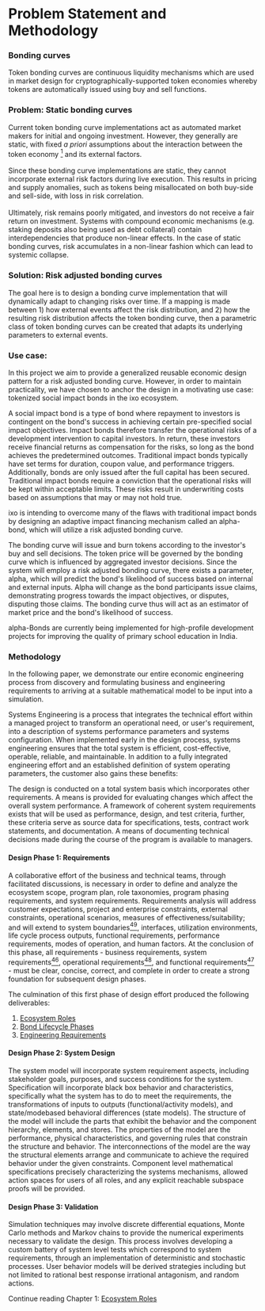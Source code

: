 # Problem Statement and Methodology

### Bonding curves
Token bonding curves are continuous liquidity mechanisms which are used in market design for cryptographically-supported token economies whereby tokens are automatically issued using buy and sell functions. 

### Problem: Static bonding curves
Current token bonding curve implementations act as automated market makers for initial and ongoing investment. However, they generally are static, with fixed *a priori* assumptions about the interaction between the token economy <a href="https://github.com/BlockScience/InterchainFoundation/blob/shruti-definitions/Paper/glossary.md#note1ref" id="note1ref"><sup>1</sup></a> and its external factors. 
<br/><br/> 
Since these bonding curve implementations are static, they cannot incorporate external risk factors during live execution. This results in pricing and supply anomalies, such as tokens being misallocated on both buy-side and sell-side, with loss in risk correlation. 
<br/><br/> 
Ultimately, risk remains poorly mitigated, and investors do not receive a fair return on investment.
Systems with compound economic mechanisms (e.g. staking deposits also being used as debt collateral) contain interdependencies that produce non-linear effects. In the case of static bonding curves, risk accumulates in a non-linear fashion which can lead to systemic collapse.

### Solution: Risk adjusted bonding curves 
The goal here is to design a bonding curve implementation that will dynamically adapt to changing risks over time. If a mapping is made between 1) how external events affect the risk distribution, and 2) how the resulting risk distribution affects the token bonding curve, then a parametric class of token bonding curves can be created that adapts its underlying parameters to external events.

### Use case:
In this project we aim to provide a generalized reusable economic design pattern for a risk adjusted bonding curve. However, in order to maintain practicality, we have chosen to anchor the design in a motivating use case: tokenized social impact bonds in the ixo ecosystem. 

A social impact bond is a type of bond where repayment to investors is contingent on the bond's success in achieving certain pre-specified social impact objectives. Impact bonds therefore transfer the operational risks of a development intervention to capital investors. In return, these investors receive financial returns as compensation for the risks, so long as the bond achieves the predetermined outcomes. Traditional impact bonds typically have set terms for duration, coupon value, and performance triggers. Additionally, bonds are only issued after the full capital has been secured. Traditional impact bonds require a conviction that the operational risks will be kept within acceptable limits. These risks result in underwriting costs based on assumptions that may or may not hold true.

ixo is intending to overcome many of the flaws with traditional impact bonds by designing an adaptive impact financing mechanism called an alpha-bond, which will utilize a risk adjusted bonding curve. 

The bonding curve will issue and burn tokens according to the investor's buy and sell decisions. The token price will be governed by the bonding curve which is influenced by aggregated investor decisions. Since the system will employ a risk adjusted bonding curve, there exists a parameter, alpha, which will predict the bond's likelihood of success based on internal and external inputs. Alpha will change as the bond participants issue claims, demonstrating progress towards the impact objectives, or disputes, disputing those claims. The bonding curve thus will act as an estimator of market price and the bond's likelihood of success.

alpha-Bonds are currently being implemented for high-profile development projects for improving the quality of primary school education in India. 

### Methodology
In the following paper, we demonstrate our entire economic engineering process from discovery and formulating business and engineering requirements to arriving at a suitable mathematical model to be input into a simulation. 

Systems Engineering is a process that integrates the technical effort within a managed project to transform an operational need, or user's requirement, into a description of systems performance parameters and systems configuration. When implemented early in the design process, systems engineering ensures that the total system is efficient, cost-effective, operable, reliable, and maintainable. In addition to a fully integrated engineering effort and an established definition of system operating parameters, the customer also gains these benefits:

The design is conducted on a total system basis which incorporates other requirements.
A means is provided for evaluating changes which affect the overall system performance.
A framework of coherent system requirements exists that will be used as performance, design, and test criteria, further, these criteria serve as source data for specifications, tests, contract work statements, and documentation.
A means of documenting technical decisions made during the course of the program is available to managers.

#### Design Phase 1: Requirements
A collaborative effort of the business and technical teams, through facilitated discussions, is necessary in order to define and analyze the ecosystem scope, program plan, role taxonomies, program phasing requirements, and system requirements. Requirements analysis will address customer expectations, project and enterprise constraints, external constraints, operational scenarios, measures of effectiveness/suitability; and will extend to system boundaries<a href="glossary.md#note49" id="note49ref"><sup>49</sup></a>, interfaces, utilization environments, life cycle process outputs, functional requirements, performance requirements, modes of operation, and human factors. At the conclusion of this phase, all requirements - business requirements, system requirements<a href="glossary.md#note46" id="note46ref"><sup>46</sup></a>, operational requirements<a href="glossary.md#note48" id="note48ref"><sup>48</sup></a>, and functional requirements<a href="glossary.md#note47" id="note47ref"><sup>47</sup></a> - must be clear, concise, correct, and complete in order to create a strong foundation for subsequent design phases. 

The culmination of this first phase of design effort produced the following deliverables:
1. [Ecosystem Roles](1_EcosystemRoles.md)
1. [Bond Lifecycle Phases](2_BondLifecyclePhases.md)
1. [Engineering Requirements](3_EngineeringRequirements.md)

#### Design Phase 2: System Design
The system model will incorporate system requirement aspects, including stakeholder goals, purposes, and success conditions for the system. Specification will incorporate black box behavior and characteristics, specifically what the system has to do to meet the requirements, the transformations of inputs to outputs (functional/activity models), and state/mode­based behavioral differences (state models). The structure of the model will include the parts that exhibit the behavior and the component hierarchy, elements, and stores. The properties of the model are the performance, physical characteristics, and governing rules that constrain the structure and behavior. The interconnections of the model are the way the structural elements arrange and communicate to achieve the required behavior under the given constraints. Component level mathematical specifications precisely characterizing the systems mechanisms, allowed action spaces for users of all roles, and any explicit reachable subspace proofs will be provided.

#### Design Phase 3: Validation
Simulation techniques may involve discrete differential equations, Monte Carlo methods and Markov chains to provide the numerical experiments necessary to validate the design. This process involves developing a custom battery of system level tests which correspond to system requirements, through an implementation of deterministic and stochastic processes. User behavior models will be derived strategies including but not limited to rational best response irrational antagonism, and random actions.

Continue reading Chapter 1: [Ecosystem Roles](1_EcosystemRoles.md)
